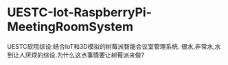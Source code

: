 # UESTC-Iot-RaspberryPi-MeetingRoomSystem
UESTC软院综设:结合IoT和3D模拟的树莓派智能会议室管理系统.
很水,非常水,水到让人厌烦的综设.为什么这点事情要让树莓派来做?

